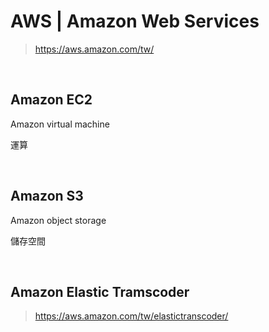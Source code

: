 # AWS | Amazon Web Services
>https://aws.amazon.com/tw/

<br />

## Amazon EC2
Amazon virtual machine

運算

<br />

## Amazon S3

Amazon object storage

儲存空間

<br />

## Amazon Elastic Tramscoder
>https://aws.amazon.com/tw/elastictranscoder/
